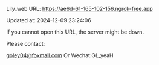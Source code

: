 Lily_web URL: https://ae6d-61-165-102-156.ngrok-free.app

Updated at: 2024-12-09 23:24:06

If you cannot open this URL, the server might be down.

Please contact: 

goley04@foxmail.com Or Wechat:GL_yeaH